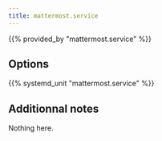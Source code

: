 ```yaml
---
title: mattermost.service
---
```


{{% provided_by "mattermost.service" %}}

## Options

{{% systemd_unit "mattermost.service" %}}

## Additionnal notes

Nothing here.